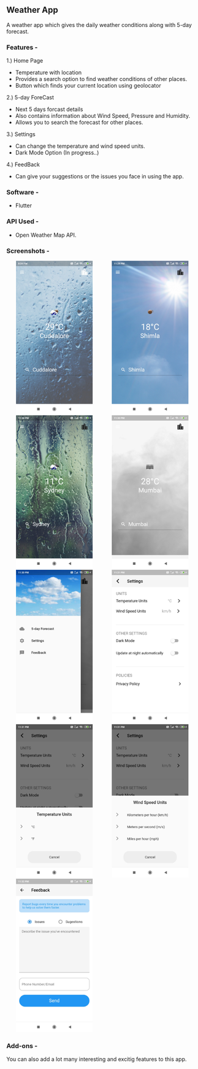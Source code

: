 ## Weather App

A weather app which gives the daily weather conditions along with 5-day forecast.
### Features - 
1.) Home Page
  - Temperature with location
  - Provides a search option to find weather conditions of other places.
  - Button which finds your current location using geolocator 
  
2.) 5-day ForeCast
  - Next 5 days forcast details
  - Also contains information about Wind Speed, Pressure and Humidity.
  - Allows you to search the forecast for other places.
  
3.) Settings
  - Can change the temperature and wind speed units.
  - Dark Mode Option (In progress..)
  
4.) FeedBack
  - Can give your suggestions or the issues you face in using the app.
  
### Software -
  - Flutter
  
### API Used - 
  - Open Weather Map API.

### Screenshots -

<img src="https://github.com/suma2001/Flutter-Projects/blob/master/weatherapp/screenshots/Screenshot_2020-07-13-20-34-34-834_com.example.weatherapp.jpg" width="200" height="400" hspace="25"/><img src="https://github.com/suma2001/Flutter-Projects/blob/master/weatherapp/screenshots/Screenshot_2020-07-13-23-29-35-444_com.example.weatherapp.jpg" width="200" height="400" hspace="25"/><img src="https://github.com/suma2001/Flutter-Projects/blob/master/weatherapp/screenshots/Screenshot_2020-07-13-23-30-24-872_com.example.weatherapp.jpg" width="200" height="400" hspace="25"/><img src="https://github.com/suma2001/Flutter-Projects/blob/master/weatherapp/screenshots/Screenshot_2020-07-13-23-30-40-096_com.example.weatherapp.jpg" width="200" height="400" hspace="25"/><img src="https://github.com/suma2001/Flutter-Projects/blob/master/weatherapp/screenshots/Screenshot_2020-07-13-23-30-50-453_com.example.weatherapp.jpg" width="200" height="400" hspace="25"/><img src="https://github.com/suma2001/Flutter-Projects/blob/master/weatherapp/screenshots/Screenshot_2020-07-13-23-31-42-793_com.example.weatherapp.jpg" width="200" height="400" hspace="25"/><img src="https://github.com/suma2001/Flutter-Projects/blob/master/weatherapp/screenshots/Screenshot_2020-07-13-23-31-50-313_com.example.weatherapp.jpg" width="200" height="400" hspace="25"/><img src="https://github.com/suma2001/Flutter-Projects/blob/master/weatherapp/screenshots/Screenshot_2020-07-13-23-31-54-205_com.example.weatherapp.jpg" width="200" height="400" hspace="25"/><img src="https://github.com/suma2001/Flutter-Projects/blob/master/weatherapp/screenshots/Screenshot_2020-07-13-23-32-33-201_com.example.weatherapp.jpg" width="200" height="400" hspace="25"/>


### Add-ons -
You can also add a lot many interesting and excitig features to this app.

